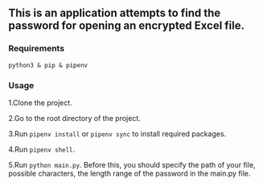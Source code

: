 ## This is an application attempts to find the password for opening an encrypted Excel file.


### Requirements
```
python3 & pip & pipenv
```

### Usage
1.Clone the project.

2.Go to the root directory of the project.

3.Run `pipenv install` or `pipenv sync` to install required packages.

4.Run `pipenv shell`.

5.Run `python main.py`. Before this, you should specify the path of your file, possible characters, the length range of the password in the main.py file.
